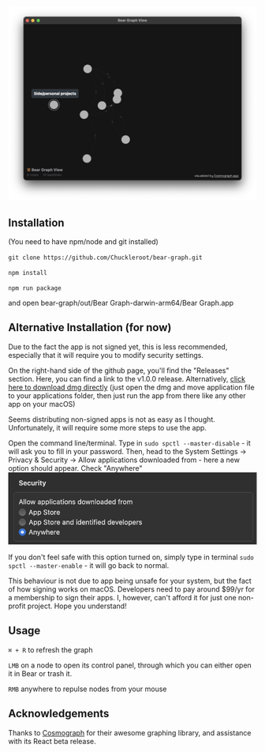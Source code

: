 ![Bear Graph View](./img/repo-header.png)


## Installation

\(You need to have npm/node and git installed\)

`git clone https://github.com/Chuckleroot/bear-graph.git`

`npm install`

`npm run package`

and open bear-graph/out/Bear Graph-darwin-arm64/Bear Graph.app

## Alternative Installation (for now)

Due to the fact the app is not signed yet, this is less recommended, especially that it will require you to modify security settings.

On the right-hand side of the github page, you'll find the "Releases" section. Here, you can find a link to the v1.0.0 release. Alternatively, [click here to download dmg directly](https://github.com/Chuckleroot/bear-graph/releases/download/v1.0.0/Bear.Graph-1.0.0-arm64.dmg) (just open the dmg and move application file to your applications folder, then just run the app from there like any other app on your macOS)

Seems distributing non-signed apps is not as easy as I thought. Unfortunately, it will require some more steps to use the app.

Open the command line/terminal. Type in `sudo spctl --master-disable` \- it will ask you to fill in your password. Then, head to the System Settings -> Privacy & Security -> Allow applications downloaded from - here a new option should appear. Check "Anywhere"
![Allow from anywhere](./img/allow-from-anywhere.png)

If you don't feel safe with this option turned on, simply type in terminal `sudo spctl --master-enable` \- it will go back to normal.

This behaviour is not due to app being unsafe for your system, but the fact of how signing works on macOS. Developers need to pay around $99/yr for a membership to sign their apps. I, however, can't afford it for just one non-profit project. Hope you understand!

## Usage

`⌘ + R` to refresh the graph

`LMB` on a node to open its control panel, through which you can either open it in Bear or trash it.

`RMB` anywhere to repulse nodes from your mouse

## Acknowledgements

Thanks to [Cosmograph](https://github.com/cosmograph-org) for their awesome graphing library, and assistance with its React beta release.
